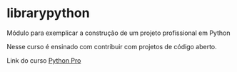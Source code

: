 # librarypython

Módulo para exemplicar a construção de um projeto profissional em Python

Nesse curso é ensinado com contribuir com projetos de código aberto.

Link do curso [Python Pro](https://www.python.pro.br/)